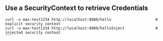 ## Use a SecurityContext to retrieve Credentials

````shell
curl -u max:test1234 http://localhost:8080/hello                    # explicit security context
curl -u max:test1234 http://localhost:8080/helloInject              # injected security context
``